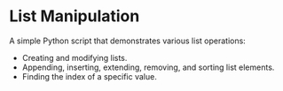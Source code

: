 # List Manipulation

A simple Python script that demonstrates various list operations:
- Creating and modifying lists.
- Appending, inserting, extending, removing, and sorting list elements.
- Finding the index of a specific value.
